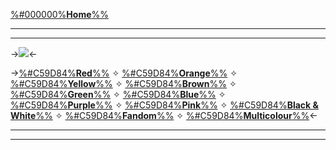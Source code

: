 [%#000000%**Home**%%](border)
***
***
 
->![](https://files.catbox.moe/kt4kdl.png)<-

->[%#C59D84%**Red**%%](red_pixels) ✧ [%#C59D84%**Orange**%%](orange_pixels) ✧ [%#C59D84%**Yellow**%%](yellow_pixels) ✧ [%#C59D84%**Brown**%%](brown_pixels) ✧ [%#C59D84%**Green**%%](green_pixels) ✧ [%#C59D84%**Blue**%%](blue_pixels) ✧ [%#C59D84%**Purple**%%](purple_pixels) ✧ [%#C59D84%**Pink**%%](pink_pixels) ✧ [%#C59D84%**Black & White**%%](bw_pixels) ✧ [%#C59D84%**Fandom**%%](fandom_pixels) ✧ [%#C59D84%**Multicolour**%%](multi_pixels)<-
***
***